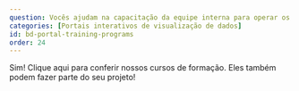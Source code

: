 ```yaml
---
question: Vocês ajudam na capacitação da equipe interna para operar os Portais?
categories: [Portais interativos de visualização de dados]
id: bd-portal-training-programs
order: 24
---
```


Sim! Clique aqui para conferir nossos cursos de formação. Eles também podem fazer parte do seu projeto!